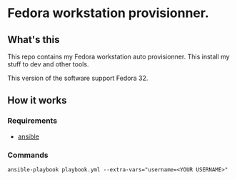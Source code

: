 # Fedora workstation provisionner.

## What's this

This repo contains my Fedora workstation auto provisionner. This install my stuff to dev and other tools.

This version of the software support Fedora 32.

## How it works

### Requirements

- [ansible](https://www.ansible.com/)

### Commands

```shell
ansible-playbook playbook.yml --extra-vars="username=<YOUR USERNAME>"
```

